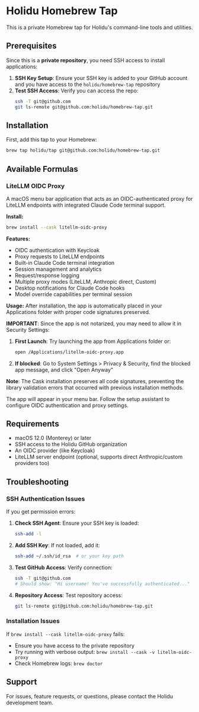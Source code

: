 # Holidu Homebrew Tap

This is a private Homebrew tap for Holidu's command-line tools and utilities.

## Prerequisites

Since this is a **private repository**, you need SSH access to install applications:

1. **SSH Key Setup**: Ensure your SSH key is added to your GitHub account and you have access to the `holidu/homebrew-tap` repository
2. **Test SSH Access**: Verify you can access the repo:
   ```bash
   ssh -T git@github.com
   git ls-remote git@github.com:holidu/homebrew-tap.git
   ```

## Installation

First, add this tap to your Homebrew:

```bash
brew tap holidu/tap git@github.com:holidu/homebrew-tap.git
```

## Available Formulas

### LiteLLM OIDC Proxy

A macOS menu bar application that acts as an OIDC-authenticated proxy for LiteLLM endpoints with integrated Claude Code terminal support.

**Install:**
```bash
brew install --cask litellm-oidc-proxy
```

**Features:**
- OIDC authentication with Keycloak
- Proxy requests to LiteLLM endpoints
- Built-in Claude Code terminal integration
- Session management and analytics
- Request/response logging
- Multiple proxy modes (LiteLLM, Anthropic direct, Custom)
- Desktop notifications for Claude Code hooks
- Model override capabilities per terminal session

**Usage:**
After installation, the app is automatically placed in your Applications folder with proper code signatures preserved.

**IMPORTANT**: Since the app is not notarized, you may need to allow it in Security Settings:

1. **First Launch**: Try launching the app from Applications folder or:
   ```bash
   open /Applications/litellm-oidc-proxy.app
   ```

2. **If blocked**: Go to System Settings > Privacy & Security, find the blocked app message, and click "Open Anyway"

**Note**: The Cask installation preserves all code signatures, preventing the library validation errors that occurred with previous installation methods.

The app will appear in your menu bar. Follow the setup assistant to configure OIDC authentication and proxy settings.

## Requirements

- macOS 12.0 (Monterey) or later
- SSH access to the Holidu GitHub organization
- An OIDC provider (like Keycloak)
- LiteLLM server endpoint (optional, supports direct Anthropic/custom providers too)

## Troubleshooting

### SSH Authentication Issues

If you get permission errors:

1. **Check SSH Agent**: Ensure your SSH key is loaded:
   ```bash
   ssh-add -l
   ```

2. **Add SSH Key**: If not loaded, add it:
   ```bash
   ssh-add ~/.ssh/id_rsa  # or your key path
   ```

3. **Test GitHub Access**: Verify connection:
   ```bash
   ssh -T git@github.com
   # Should show: "Hi username! You've successfully authenticated..."
   ```

4. **Repository Access**: Test repository access:
   ```bash
   git ls-remote git@github.com:holidu/homebrew-tap.git
   ```

### Installation Issues

If `brew install --cask litellm-oidc-proxy` fails:
- Ensure you have access to the private repository
- Try running with verbose output: `brew install --cask -v litellm-oidc-proxy`
- Check Homebrew logs: `brew doctor`

## Support

For issues, feature requests, or questions, please contact the Holidu development team.
